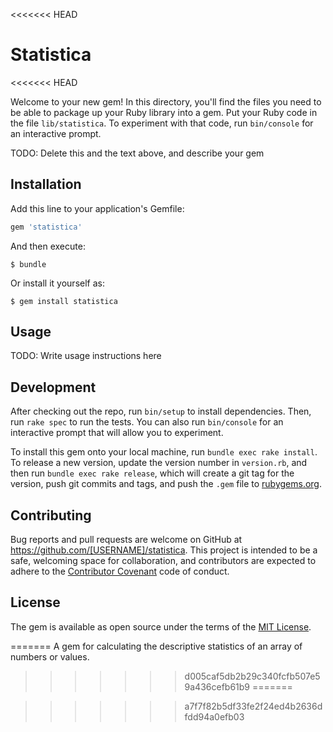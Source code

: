 <<<<<<< HEAD
# Statistica
<<<<<<< HEAD

Welcome to your new gem! In this directory, you'll find the files you need to be able to package up your Ruby library into a gem. Put your Ruby code in the file `lib/statistica`. To experiment with that code, run `bin/console` for an interactive prompt.

TODO: Delete this and the text above, and describe your gem

## Installation

Add this line to your application's Gemfile:

```ruby
gem 'statistica'
```

And then execute:

    $ bundle

Or install it yourself as:

    $ gem install statistica

## Usage

TODO: Write usage instructions here

## Development

After checking out the repo, run `bin/setup` to install dependencies. Then, run `rake spec` to run the tests. You can also run `bin/console` for an interactive prompt that will allow you to experiment.

To install this gem onto your local machine, run `bundle exec rake install`. To release a new version, update the version number in `version.rb`, and then run `bundle exec rake release`, which will create a git tag for the version, push git commits and tags, and push the `.gem` file to [rubygems.org](https://rubygems.org).

## Contributing

Bug reports and pull requests are welcome on GitHub at https://github.com/[USERNAME]/statistica. This project is intended to be a safe, welcoming space for collaboration, and contributors are expected to adhere to the [Contributor Covenant](http://contributor-covenant.org) code of conduct.


## License

The gem is available as open source under the terms of the [MIT License](http://opensource.org/licenses/MIT).

=======
A gem for calculating the descriptive statistics of an array of numbers or values.
>>>>>>> d005caf5db2b29c340fcfb507e59a436cefb61b9
=======

>>>>>>> a7f7f82b5df33fe2f24ed4b2636dfdd94a0efb03
